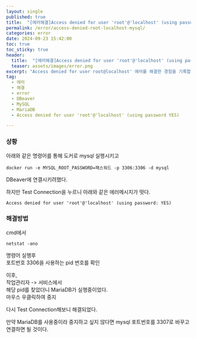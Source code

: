 ```yaml
---
layout: single
published: true
title:  "[에러해결]Access denied for user 'root'@'localhost' (using password: YES)"
permalink: /error/access-denied-root-localhost-mysql/
categories: error
date: 2024-09-23 15:42:00
toc: true
toc_sticky: true
header:
  title:  "[에러해결]Access denied for user 'root'@'localhost' (using password: YES)"
  teaser: assets/images/error.png
excerpt: "Access denied for user root@localhost' 에러를 해결한 경험을 기록합니다."
tag:   
  - 에러
  - 해결
  - error
  - DBeaver
  - MySQL
  - MariaDB
  - Access denied for user 'root'@'localhost' (using password YES)

---
```


### 상황

아래와 같은 명령어를 통해 도커로 mysql 실행시키고  
```
docker run -e MYSQL_ROOT_PASSWORD=패스워드 -p 3306:3306 -d mysql
```
DBeaver에 연결시키려했다.  
 

하지만 Test Connection을 누르니 아래와 같은 에러메시지가 떳다.  

```
Access denied for user 'root'@'localhost' (using password: YES)
```

### 해결방법


cmd에서  
```
netstat -ano
```
명령어 실행후  
포트번호 3306을 사용하는 pid 번호를 확인  

이후,  
작업관리자 -> 서비스에서  
해당 pid를 찾았더니 MariaDB가 실행중이었다.  
마우스 우클릭하여 중지  


다시 Test Connection해보니 해결되었다.

만약 MariaDB를 사용중이라 중지하고 싶지 않다면 mysql 포트번호를 3307로 바꾸고 연결하면 될 것이다.